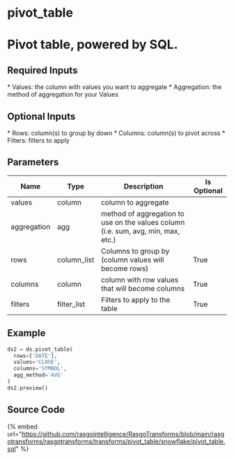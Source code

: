 

# pivot_table

<h1>Pivot table, powered by SQL.</h1>

<h2>Required Inputs</h2>
* Values: the column with values you want to aggregate
* Aggregation: the method of aggregation for your Values

<h2>Optional Inputs</h2>
* Rows: column(s) to group by down
* Columns: column(s) to pivot across
* Filters: filters to apply


## Parameters

|    Name     |    Type     |                                    Description                                    | Is Optional |
| ----------- | ----------- | --------------------------------------------------------------------------------- | ----------- |
| values      | column      | column to aggregate                                                               |             |
| aggregation | agg         | method of aggregation to use on the values column (i.e. sum, avg, min, max, etc.) |             |
| rows        | column_list | Columns to group by (column values will become rows)                              | True        |
| columns     | column      | column with row values that will become columns                                   | True        |
| filters     | filter_list | Filters to apply to the table                                                     | True        |


## Example

```python
ds2 = ds.pivot_table(
  rows=['DATE'],
  values='CLOSE',
  columns='SYMBOL',
  agg_method='AVG'
)
ds2.preview()
```

## Source Code

{% embed url="https://github.com/rasgointelligence/RasgoTransforms/blob/main/rasgotransforms/rasgotransforms/transforms/pivot_table/snowflake/pivot_table.sql" %}

